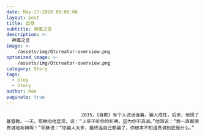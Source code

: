 ```yaml
---
date: May-17-2020 00:00:00
layout: post
title: 自欺
subtitle: 神寓之言
description: >-
  神寓之言
image: >-
    /assets/img/Qtcreator-overview.png
optimized_image: >-
    /assets/img/Qtcreator-overview.png
category: Story
tags:
  - blog
  - Story
author: Ron
paginate: true
---
```


							　　2035，《自欺》有个人谎话连篇，骗人成性，后来，他信了基督教。一天，耶稣向他显现，说：“上帝不听你的祈祷，因为你不真诚。”他回说：“我一直都很真诚地祈祷啊！”耶稣说：“你骗人太多，最终连自己都骗了，你根本不知道真诚到底是什么。”
							
							
						